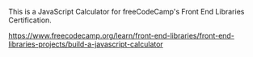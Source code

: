 This is a JavaScript Calculator for freeCodeCamp's Front End Libraries Certification.

https://www.freecodecamp.org/learn/front-end-libraries/front-end-libraries-projects/build-a-javascript-calculator

